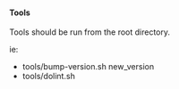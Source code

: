 #### Tools

Tools should be run from the root directory.

ie:
* tools/bump-version.sh new_version
* tools/dolint.sh
